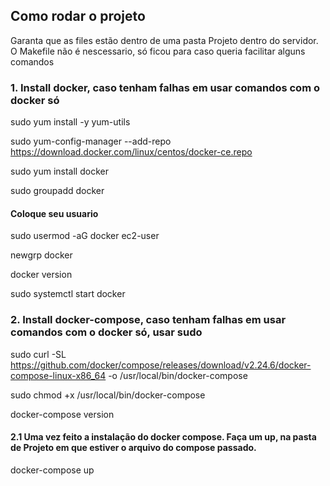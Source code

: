 ## Como rodar o projeto

Garanta que as files estão dentro de uma pasta Projeto dentro do servidor.
O Makefile não é nescessario, só ficou para caso queria facilitar alguns comandos

### 1. Install docker, caso tenham falhas em usar comandos com o docker só

sudo yum install -y yum-utils

sudo yum-config-manager --add-repo https://download.docker.com/linux/centos/docker-ce.repo

sudo yum install docker

sudo groupadd docker

#### Coloque seu usuario
sudo usermod -aG docker ec2-user

newgrp docker

docker version

sudo systemctl start docker

### 2. Install docker-compose, caso tenham falhas em usar comandos com o docker só, usar sudo 

sudo curl -SL https://github.com/docker/compose/releases/download/v2.24.6/docker-compose-linux-x86_64 -o /usr/local/bin/docker-compose

sudo chmod +x /usr/local/bin/docker-compose

docker-compose version

#### 2.1 Uma vez feito a instalação do docker compose. Faça um up, na pasta de Projeto em que estiver o arquivo do compose passado. 

docker-compose up